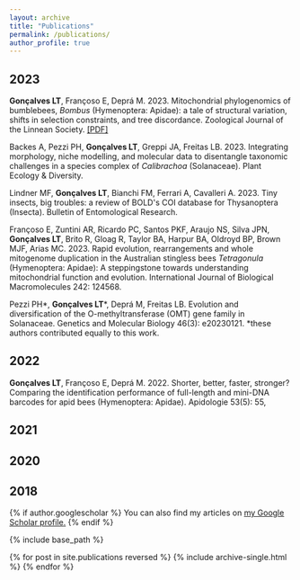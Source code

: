 ```yaml
---
layout: archive
title: "Publications"
permalink: /publications/
author_profile: true
---
```


## 2023
**Gonçalves LT**, Françoso E, Deprá M. 2023. Mitochondrial phylogenomics of bumblebees, _Bombus_ (Hymenoptera: Apidae): a tale of structural variation, shifts in selection constraints, and tree discordance. Zoological Journal of the Linnean Society. [[PDF]](test.com)

Backes A, Pezzi PH, **Gonçalves LT**, Greppi JA, Freitas LB. 2023. Integrating morphology, niche modelling, and molecular data to disentangle taxonomic challenges in a species complex of _Calibrachoa_ (Solanaceae). Plant Ecology & Diversity.

Lindner MF, **Gonçalves LT**, Bianchi FM, Ferrari A, Cavalleri A. 2023. Tiny insects, big troubles: a review of BOLD's COI database for Thysanoptera (Insecta). Bulletin of Entomological Research.

Françoso E, Zuntini AR, Ricardo PC, Santos PKF, Araujo NS, Silva JPN, **Gonçalves LT**, Brito R, Gloag R, Taylor BA, Harpur BA, Oldroyd BP, Brown MJF, Arias MC. 2023. Rapid evolution, rearrangements and whole mitogenome duplication in the Australian stingless bees _Tetragonula_ (Hymenoptera: Apidae): A steppingstone towards understanding mitochondrial function and evolution. International Journal of Biological Macromolecules 242: 124568.

Pezzi PH*, **Gonçalves LT***, Deprá M, Freitas LB. Evolution and diversification of the O-methyltransferase (OMT) gene family in Solanaceae. Genetics and Molecular Biology 46(3): e20230121. *these authors contributed equally to this work.

## 2022

**Gonçalves LT**, Françoso E, Deprá M. 2022. Shorter, better, faster, stronger? Comparing the identification performance of full-length and mini-DNA barcodes for apid bees (Hymenoptera: Apidae). Apidologie 53(5): 55,

## 2021


## 2020


## 2018




{% if author.googlescholar %}
  You can also find my articles on <u><a href="{{author.googlescholar}}">my Google Scholar profile</a>.</u>
{% endif %}

{% include base_path %}

{% for post in site.publications reversed %}
  {% include archive-single.html %}
{% endfor %}
